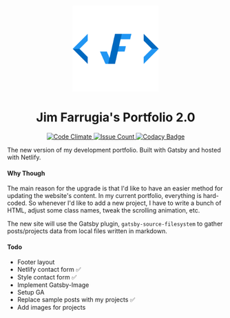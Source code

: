 <div align="center">
  <img src="static/logos/logo-1024.png" alt="Logo" width='200px' height='200px'/>
  <h1>Jim Farrugia's Portfolio 2.0</h1>
  <p>
    <a href="https://codeclimate.com/github/Jimfarrugia/gatsby-portfolio">
      <img src="https://codeclimate.com/github/Jimfarrugia/gatsby-portfolio/badges/gpa.svg" alt="Code Climate" />
    </a>
    <a href="https://codeclimate.com/github/Jimfarrugia/gatsby-portfolio">
      <img src="https://codeclimate.com/github/Jimfarrugia/gatsby-portfolio/badges/issue_count.svg" alt="Issue Count" />
    </a>
    <a href="https://www.codacy.com/manual/Jimfarrugia/gatsby-portfolio?utm_source=github.com&amp;utm_medium=referral&amp;utm_content=Jimfarrugia/gatsby-portfolio&amp;utm_campaign=Badge_Grade">
      <img src="https://api.codacy.com/project/badge/Grade/d569e3b342fa42f4b6569ac2751d210b" alt="Codacy Badge" />
    </a>
  </p>
</div>

The new version of my development portfolio. Built with Gatsby and hosted with Netlify.

#### Why Though

The main reason for the upgrade is that I'd like to have an easier method for updating the website's content.  In my current portfolio, everything is hard-coded.  So whenever I'd like to add a new project, I have to write a bunch of HTML, adjust some class names, tweak the scrolling animation, etc.

The new site will use the Gatsby plugin, `gatsby-source-filesystem` to gather posts/projects data from local files written in markdown.

#### Todo
- Footer layout
- Netlify contact form :white_check_mark:
- Style contact form :white_check_mark:
- Implement Gatsby-Image
- Setup GA
- Replace sample posts with my projects :white_check_mark:
- Add images for projects

